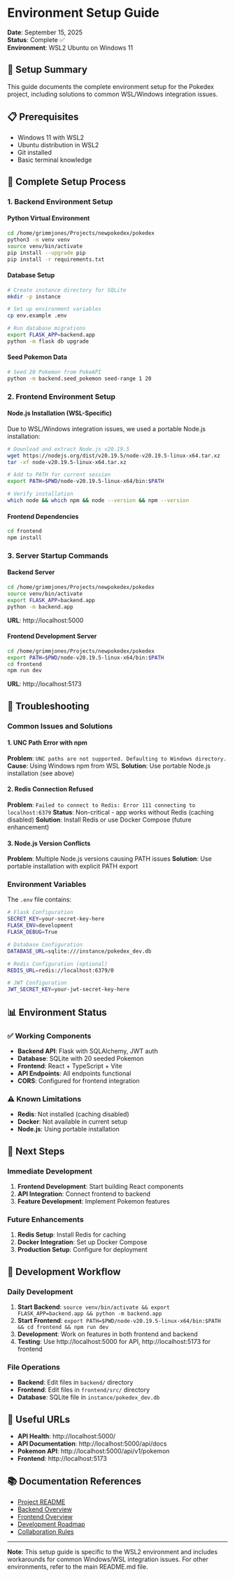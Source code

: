 # Environment Setup Guide

**Date**: September 15, 2025  
**Status**: Complete ✅  
**Environment**: WSL2 Ubuntu on Windows 11

## 🎯 **Setup Summary**

This guide documents the complete environment setup for the Pokedex project, including solutions to common WSL/Windows integration issues.

## 📋 **Prerequisites**

- Windows 11 with WSL2
- Ubuntu distribution in WSL2
- Git installed
- Basic terminal knowledge

## 🚀 **Complete Setup Process**

### **1. Backend Environment Setup**

#### **Python Virtual Environment**
```bash
cd /home/grimmjones/Projects/newpokedex/pokedex
python3 -m venv venv
source venv/bin/activate
pip install --upgrade pip
pip install -r requirements.txt
```

#### **Database Setup**
```bash
# Create instance directory for SQLite
mkdir -p instance

# Set up environment variables
cp env.example .env

# Run database migrations
export FLASK_APP=backend.app
python -m flask db upgrade
```

#### **Seed Pokemon Data**
```bash
# Seed 20 Pokemon from PokeAPI
python -m backend.seed_pokemon seed-range 1 20
```

### **2. Frontend Environment Setup**

#### **Node.js Installation (WSL-Specific)**
Due to WSL/Windows integration issues, we used a portable Node.js installation:

```bash
# Download and extract Node.js v20.19.5
wget https://nodejs.org/dist/v20.19.5/node-v20.19.5-linux-x64.tar.xz
tar -xf node-v20.19.5-linux-x64.tar.xz

# Add to PATH for current session
export PATH=$PWD/node-v20.19.5-linux-x64/bin:$PATH

# Verify installation
which node && which npm && node --version && npm --version
```

#### **Frontend Dependencies**
```bash
cd frontend
npm install
```

### **3. Server Startup Commands**

#### **Backend Server**
```bash
cd /home/grimmjones/Projects/newpokedex/pokedex
source venv/bin/activate
export FLASK_APP=backend.app
python -m backend.app
```
**URL**: http://localhost:5000

#### **Frontend Development Server**
```bash
cd /home/grimmjones/Projects/newpokedex/pokedex
export PATH=$PWD/node-v20.19.5-linux-x64/bin:$PATH
cd frontend
npm run dev
```
**URL**: http://localhost:5173

## 🔧 **Troubleshooting**

### **Common Issues and Solutions**

#### **1. UNC Path Error with npm**
**Problem**: `UNC paths are not supported. Defaulting to Windows directory.`
**Cause**: Using Windows npm from WSL
**Solution**: Use portable Node.js installation (see above)

#### **2. Redis Connection Refused**
**Problem**: `Failed to connect to Redis: Error 111 connecting to localhost:6379`
**Status**: Non-critical - app works without Redis (caching disabled)
**Solution**: Install Redis or use Docker Compose (future enhancement)

#### **3. Node.js Version Conflicts**
**Problem**: Multiple Node.js versions causing PATH issues
**Solution**: Use portable installation with explicit PATH export

### **Environment Variables**

The `.env` file contains:
```bash
# Flask Configuration
SECRET_KEY=your-secret-key-here
FLASK_ENV=development
FLASK_DEBUG=True

# Database Configuration
DATABASE_URL=sqlite:///instance/pokedex_dev.db

# Redis Configuration (optional)
REDIS_URL=redis://localhost:6379/0

# JWT Configuration
JWT_SECRET_KEY=your-jwt-secret-key-here
```

## 📊 **Environment Status**

### **✅ Working Components**
- **Backend API**: Flask with SQLAlchemy, JWT auth
- **Database**: SQLite with 20 seeded Pokemon
- **Frontend**: React + TypeScript + Vite
- **API Endpoints**: All endpoints functional
- **CORS**: Configured for frontend integration

### **⚠️ Known Limitations**
- **Redis**: Not installed (caching disabled)
- **Docker**: Not available in current setup
- **Node.js**: Using portable installation

## 🎯 **Next Steps**

### **Immediate Development**
1. **Frontend Development**: Start building React components
2. **API Integration**: Connect frontend to backend
3. **Feature Development**: Implement Pokemon features

### **Future Enhancements**
1. **Redis Setup**: Install Redis for caching
2. **Docker Integration**: Set up Docker Compose
3. **Production Setup**: Configure for deployment

## 📝 **Development Workflow**

### **Daily Development**
1. **Start Backend**: `source venv/bin/activate && export FLASK_APP=backend.app && python -m backend.app`
2. **Start Frontend**: `export PATH=$PWD/node-v20.19.5-linux-x64/bin:$PATH && cd frontend && npm run dev`
3. **Development**: Work on features in both frontend and backend
4. **Testing**: Use http://localhost:5000 for API, http://localhost:5173 for frontend

### **File Operations**
- **Backend**: Edit files in `backend/` directory
- **Frontend**: Edit files in `frontend/src/` directory
- **Database**: SQLite file in `instance/pokedex_dev.db`

## 🔗 **Useful URLs**

- **API Health**: http://localhost:5000/
- **API Documentation**: http://localhost:5000/api/docs
- **Pokemon API**: http://localhost:5000/api/v1/pokemon
- **Frontend**: http://localhost:5173

## 📚 **Documentation References**

- [Project README](../../README.md)
- [Backend Overview](backend-overview.md)
- [Frontend Overview](frontend-overview.md)
- [Development Roadmap](../planning/roadmap.md)
- [Collaboration Rules](../collaboration/rules.md)

---

**Note**: This setup guide is specific to the WSL2 environment and includes workarounds for common Windows/WSL integration issues. For other environments, refer to the main README.md file.
